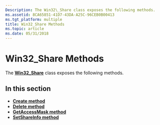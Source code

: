 ```yaml
---
Description: The Win32\_Share class exposes the following methods.
ms.assetid: 8CA65851-41D7-43DA-A25C-96CEB0B00413
ms.tgt_platform: multiple
title: Win32_Share Methods
ms.topic: article
ms.date: 05/31/2018
---
```


# Win32\_Share Methods

The [**Win32\_Share**](win32-share.md) class exposes the following methods.

## In this section

-   [**Create method**](create-method-in-class-win32-share.md)
-   [**Delete method**](delete-method-in-class-win32-share.md)
-   [**GetAccessMask method**](getaccessmask-method-in-class-win32-share.md)
-   [**SetShareInfo method**](setshareinfo-method-in-class-win32-share.md)

 

 



